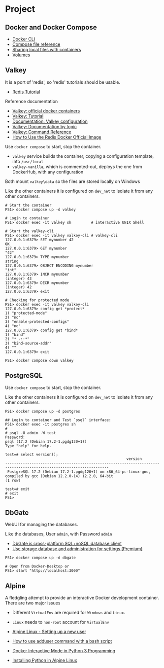 # Project

## Docker and Docker Compose

* [Docker CLI](https://docs.docker.com/reference/cli/docker/)
* [Compose file reference](https://docs.docker.com/reference/compose-file/)
* [Sharing local files with containers](https://docs.docker.com/get-started/docker-concepts/running-containers/sharing-local-files/)
* [Volumes](https://docs.docker.com/engine/storage/volumes/)

## Valkey

It is a port of 'redis', so 'redis' tutorials should be usable.

* [Redis Tutorial](https://www.tutorialspoint.com/redis/index.htm)

Reference documentation

* [Valkey: official docker containers](https://valkey.io/download/releases/v8-0-0/)
* [Valkey: Tutorial](https://www.percona.com/blog/hello-valkey-lets-get-started/)
* [Documentation: Valkey configuration](https://valkey.io/topics/valkey.conf/)
* [Valkey: Documentation by topic](https://valkey.io/topics/)
* [Valkey: Command Reference](https://valkey.io/commands/)
* [How to Use the Redis Docker Official Image](https://www.docker.com/blog/how-to-use-the-redis-docker-official-image/)

Use `docker compose` to start, stop the container.

* `valkey` service builds the container, copying a configuration template, into `/usr/local`
* `valkey-vanilla`, which is commented-out, deploys the one from DockerHub, with any configuration

Both mount `valkey\data` so the files are stored locally on Windows

Like the other containers it is configured on `dev_net` to isolate it from any other containers.

```console
# Start the container
PS1> docker compose up -d valkey

# Login to container
PS1> docker exec -it valkey sh         # interactive UNIX Shell

# Start the valkey-cli
PS1> docker exec -it valkey valkey-cli # valkey-cli
127.0.0.1:6379> SET mynumber 42
OK
127.0.0.1:6379> GET mynumber
"42"
127.0.0.1:6379> TYPE mynumber
string
127.0.0.1:6379> OBJECT ENCODING mynumber
"int"
127.0.0.1:6379> INCR mynumber
(integer) 43
127.0.0.1:6379> DECR mynumber
(integer) 42
127.0.0.1:6379> exit

# Checking for protected mode
PS1> docker exec -it valkey valkey-cli
127.0.0.1:6379> config get *protect*
1) "protected-mode"
2) "no"
3) "enable-protected-configs"
4) "no"
127.0.0.1:6379> config get *bind*
1) "bind"
2) "* -::*"
3) "bind-source-addr"
4) ""
127.0.0.1:6379> exit

PS1> docker compose down valkey
```

## PostgreSQL

Use `docker compose` to start, stop the container.

Like the other containers it is configured on `dev_net` to isolate it from any other containers.

```console
PS1> docker compose up -d postgres

## Login to container and Test `psql` interface:
PS1> docker exec -it postgres sh
#
# psql -U admin -W test
Password:
psql (17.2 (Debian 17.2-1.pgdg120+1))
Type "help" for help.

test=# select version();
                                                       version
---------------------------------------------------------------------------------------------------------------------
 PostgreSQL 17.2 (Debian 17.2-1.pgdg120+1) on x86_64-pc-linux-gnu, compiled by gcc (Debian 12.2.0-14) 12.2.0, 64-bit
(1 row)

test=# exit
# exit
PS1>
```

## DbGate

WebUI for managing the databases.

Like the databases, User `admin`, with Password `admin`

* [DbGate is cross-platform SQL+noSQL database client](https://dbgate.org/docs/index.html)
* [Use storage database and administration for settings (Premium)](https://dbgate.org/docs/web-app-config.html)

```console
PS1> docker compose up -d dbgate

# Open from Docker-Desktop or
PS1> start "http://localhost:3000"
```

## Alpine

A fledgling attempt to provide an interactive Docker development container.
There are two major issues

* Different `VirtualEnv` are required for `Windows` and `Linux`.
* `Linux` needs to `non-root` account for `VirtualEnv`

* [Alpine Linux - Setting up a new user](https://wiki.alpinelinux.org/wiki/Setting_up_a_new_user)
* [How to use adduser command with a bash script](https://unix.stackexchange.com/questions/120946/how-to-use-adduser-command-with-a-bash-script)
* [Docker Interactive Mode in Python 3 Programming](https://dnmtechs.com/using-docker-interactive-mode-in-python-3-programming/)
* [Installing Python in Alpine Linux](https://www.askpython.com/python/examples/python-alpine-linux)

